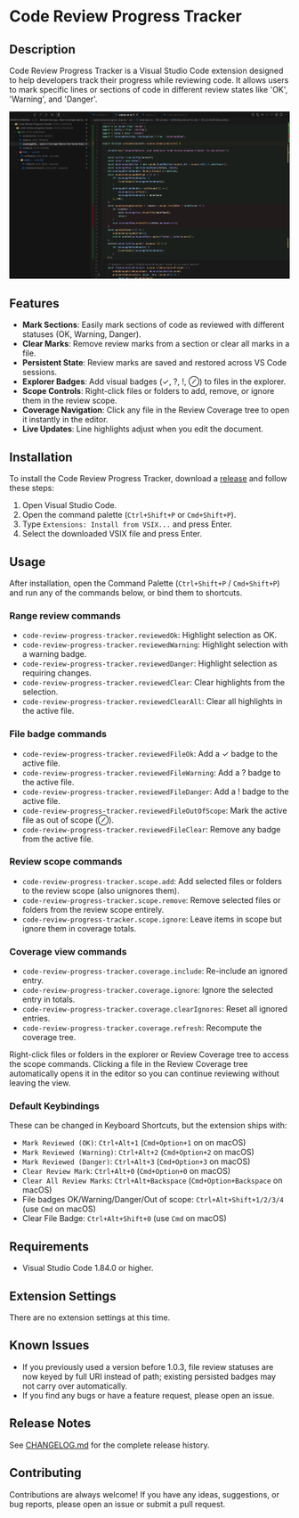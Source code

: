 # Code Review Progress Tracker

## Description

Code Review Progress Tracker is a Visual Studio Code extension designed to help developers track their progress while reviewing code. It allows users to mark specific lines or sections of code in different review states like 'OK', 'Warning', and 'Danger'.

![preview](./preview.png)

## Features

- **Mark Sections**: Easily mark sections of code as reviewed with different statuses (OK, Warning, Danger).
- **Clear Marks**: Remove review marks from a section or clear all marks in a file.
- **Persistent State**: Review marks are saved and restored across VS Code sessions.
- **Explorer Badges**: Add visual badges (✓, ?, !, ⊘) to files in the explorer.
- **Scope Controls**: Right-click files or folders to add, remove, or ignore them in the review scope.
- **Coverage Navigation**: Click any file in the Review Coverage tree to open it instantly in the editor.
- **Live Updates**: Line highlights adjust when you edit the document.

## Installation

To install the Code Review Progress Tracker, download a [release](https://github.com/narbonnais/Code-Review-Progress-Tracker/releases) and follow these steps:

1. Open Visual Studio Code.
2. Open the command palette (`Ctrl+Shift+P` or `Cmd+Shift+P`).
3. Type `Extensions: Install from VSIX...` and press Enter.
4. Select the downloaded VSIX file and press Enter.

## Usage

After installation, open the Command Palette (`Ctrl+Shift+P` / `Cmd+Shift+P`) and run any of the commands below, or bind them to shortcuts.

### Range review commands

- `code-review-progress-tracker.reviewedOk`: Highlight selection as OK.
- `code-review-progress-tracker.reviewedWarning`: Highlight selection with a warning badge.
- `code-review-progress-tracker.reviewedDanger`: Highlight selection as requiring changes.
- `code-review-progress-tracker.reviewedClear`: Clear highlights from the selection.
- `code-review-progress-tracker.reviewedClearAll`: Clear all highlights in the active file.

### File badge commands

- `code-review-progress-tracker.reviewedFileOk`: Add a ✓ badge to the active file.
- `code-review-progress-tracker.reviewedFileWarning`: Add a ? badge to the active file.
- `code-review-progress-tracker.reviewedFileDanger`: Add a ! badge to the active file.
- `code-review-progress-tracker.reviewedFileOutOfScope`: Mark the active file as out of scope (⊘).
- `code-review-progress-tracker.reviewedFileClear`: Remove any badge from the active file.

### Review scope commands

- `code-review-progress-tracker.scope.add`: Add selected files or folders to the review scope (also unignores them).
- `code-review-progress-tracker.scope.remove`: Remove selected files or folders from the review scope entirely.
- `code-review-progress-tracker.scope.ignore`: Leave items in scope but ignore them in coverage totals.

### Coverage view commands

- `code-review-progress-tracker.coverage.include`: Re-include an ignored entry.
- `code-review-progress-tracker.coverage.ignore`: Ignore the selected entry in totals.
- `code-review-progress-tracker.coverage.clearIgnores`: Reset all ignored entries.
- `code-review-progress-tracker.coverage.refresh`: Recompute the coverage tree.

Right-click files or folders in the explorer or Review Coverage tree to access the scope commands. Clicking a file in the Review Coverage tree automatically opens it in the editor so you can continue reviewing without leaving the view.

### Default Keybindings

These can be changed in Keyboard Shortcuts, but the extension ships with:

- `Mark Reviewed (OK)`: `Ctrl+Alt+1` (`Cmd+Option+1` on on macOS)
- `Mark Reviewed (Warning)`: `Ctrl+Alt+2` (`Cmd+Option+2` on macOS)
- `Mark Reviewed (Danger)`: `Ctrl+Alt+3` (`Cmd+Option+3` on macOS)
- `Clear Review Mark`: `Ctrl+Alt+0` (`Cmd+Option+0` on macOS)
- `Clear All Review Marks`: `Ctrl+Alt+Backspace` (`Cmd+Option+Backspace` on macOS)
- File badges OK/Warning/Danger/Out of scope: `Ctrl+Alt+Shift+1/2/3/4` (use `Cmd` on macOS)
- Clear File Badge: `Ctrl+Alt+Shift+0` (use `Cmd` on macOS)

## Requirements

- Visual Studio Code 1.84.0 or higher.

## Extension Settings

There are no extension settings at this time.

## Known Issues

- If you previously used a version before 1.0.3, file review statuses are now keyed by full URI instead of path; existing persisted badges may not carry over automatically.
- If you find any bugs or have a feature request, please open an issue.

## Release Notes

See [CHANGELOG.md](./CHANGELOG.md) for the complete release history.

## Contributing

Contributions are always welcome! If you have any ideas, suggestions, or bug reports, please open an issue or submit a pull request.
